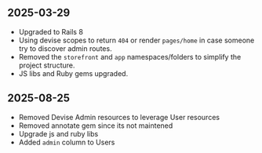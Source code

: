 ## 2025-03-29
- Upgraded to Rails 8
- Using devise scopes to return `404` or render `pages/home` in case someone try to discover admin routes.
- Removed the `storefront` and `app` namespaces/folders to simplify the project structure.
- JS libs and Ruby gems upgraded.

## 2025-08-25
- Removed Devise Admin resources to leverage User resources
- Removed annotate gem since its not maintened
- Upgrade js and ruby libs
- Added `admin` column to Users
